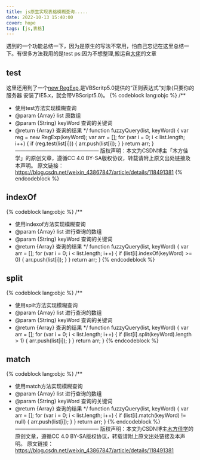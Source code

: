 ```yaml
---
title: js原生实现表格模糊查询.....
date: 2022-10-13 15:40:00
cover: hope
tags: [js,表格]
---
```

遇到的一个功能总结一下，因为是原生的写法不常用，怕自己忘记在这里总结一下。有很多方法我用的是test
ps:因为不想整理,搬运自[大佬](https://blog.csdn.net/weixin_43867847?type=blog)的文章
<!-- more -->
## test
这里还用到了一个[new RegExp](https://baike.baidu.com/item/RegExp/11017063?fr=aladdin),是VBScritp5.0提供的“正则表达式”对象(只要你的服务器 安装了IE5.x，就会带VBScript5.0)。
{% codeblock lang:objc %}
/**
   * 使用test方法实现模糊查询
   * @param  {Array}  list     原数组
   * @param  {String} keyWord  查询的关键词
   * @return {Array}           查询的结果
   */
  function fuzzyQuery(list, keyWord) {
    var reg =  new RegExp(keyWord);
    var arr = [];
    for (var i = 0; i < list.length; i++) {
      if (reg.test(list[i])) {
        arr.push(list[i]);
      }
    }
    return arr;
  }
————————————————
版权声明：本文为CSDN博主「木方佳学」的原创文章，遵循CC 4.0 BY-SA版权协议，转载请附上原文出处链接及本声明。
原文链接：https://blog.csdn.net/weixin_43867847/article/details/118491381
{% endcodeblock %}
## indexOf
{% codeblock lang:objc %}
/**
   * 使用indexof方法实现模糊查询
   * @param  {Array}  list     进行查询的数组
   * @param  {String} keyWord  查询的关键词
   * @return {Array}           查询的结果
   */
  function fuzzyQuery(list, keyWord) {
    var arr = [];
    for (var i = 0; i < list.length; i++) {
      if (list[i].indexOf(keyWord) >= 0) {
        arr.push(list[i]);
      }
    }
    return arr;
  }
{% endcodeblock %}
## split
{% codeblock lang:objc %}
 /**
   * 使用spilt方法实现模糊查询
   * @param  {Array}  list     进行查询的数组
   * @param  {String} keyWord  查询的关键词
   * @return {Array}           查询的结果
   */
  function fuzzyQuery(list, keyWord) {
    var arr = [];
    for (var i = 0; i < list.length; i++) {
      if (list[i].split(keyWord).length > 1) {
        arr.push(list[i]);
      }
    }
    return arr;
  }
{% endcodeblock %}
## match
{% codeblock lang:objc %}
 /**
   * 使用match方法实现模糊查询
   * @param  {Array}  list     进行查询的数组
   * @param  {String} keyWord  查询的关键词
   * @return {Array}           查询的结果
   */
  function fuzzyQuery(list, keyWord) {
    var arr = [];
    for (var i = 0; i < list.length; i++) {
      if (list[i].match(keyWord) != null) {
        arr.push(list[i]);
      }
    }
    return arr;
  }
{% endcodeblock %}
————————————————
版权声明：本文为CSDN博主[木方佳学](https://blog.csdn.net/weixin_43867847?type=blog)的原创文章，遵循CC 4.0 BY-SA版权协议，转载请附上原文出处链接及本声明。
原文链接：https://blog.csdn.net/weixin_43867847/article/details/118491381